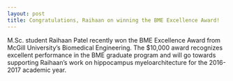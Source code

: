 ```yaml
---
layout: post
title: Congratulations, Raihaan on winning the BME Excellence Award!
---
```

M.Sc. student Raihaan Patel recently won the BME Excellence Award from McGill University’s Biomedical Engineering. The $10,000 award recognizes excellent performance in the BME graduate program and will go towards supporting Raihaan’s work on hippocampus myeloarchitecture for the 2016-2017 academic year.
